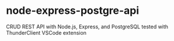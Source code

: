 # node-express-postgre-api
CRUD REST API with Node.js, Express, and PostgreSQL tested with ThunderClient VSCode extension
